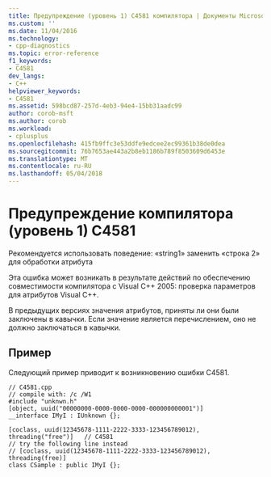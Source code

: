 ```yaml
---
title: Предупреждение (уровень 1) C4581 компилятора | Документы Microsoft
ms.custom: ''
ms.date: 11/04/2016
ms.technology:
- cpp-diagnostics
ms.topic: error-reference
f1_keywords:
- C4581
dev_langs:
- C++
helpviewer_keywords:
- C4581
ms.assetid: 598bcd87-257d-4eb3-94e4-15bb31aadc99
author: corob-msft
ms.author: corob
ms.workload:
- cplusplus
ms.openlocfilehash: 415fb9ffc3e53ddfe9edcee2ec99361b38de0dea
ms.sourcegitcommit: 76b7653ae443a2b8eb1186b789f8503609d6453e
ms.translationtype: MT
ms.contentlocale: ru-RU
ms.lasthandoff: 05/04/2018
---
```

# <a name="compiler-warning-level-1-c4581"></a>Предупреждение компилятора (уровень 1) C4581
Рекомендуется использовать поведение: «string1» заменить «строка 2» для обработки атрибута  
  
 Эта ошибка может возникать в результате действий по обеспечению совместимости компилятора с Visual C++ 2005: проверка параметров для атрибутов Visual C++.  
  
 В предыдущих версиях значения атрибутов, приняты ли они были заключены в кавычки. Если значение является перечислением, оно не должно заключаться в кавычки.  
  
## <a name="example"></a>Пример  
 Следующий пример приводит к возникновению ошибки C4581.  
  
```  
// C4581.cpp  
// compile with: /c /W1  
#include "unknwn.h"  
[object, uuid("00000000-0000-0000-0000-000000000001")]  
__interface IMyI : IUnknown {};  
  
[coclass, uuid(12345678-1111-2222-3333-123456789012), threading("free")]   // C4581  
// try the following line instead  
// [coclass, uuid(12345678-1111-2222-3333-123456789012), threading(free)]  
class CSample : public IMyI {};  
```